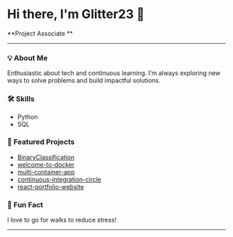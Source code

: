 # Hi there, I'm Glitter23 👋

**Project Associate **

---

### 💡 About Me
Enthusiastic about tech and continuous learning. I’m always exploring new ways to solve problems and build impactful solutions.

### 🛠️ Skills
- Python
- SQL

### 🚀 Featured Projects
- [BinaryClassification](https://github.com/Glitter23/BinaryClassification)
- [welcome-to-docker](https://github.com/Glitter23/welcome-to-docker)
- [multi-container-app](https://github.com/Glitter23/multi-container-app)
- [continuous-integration-circle](https://github.com/Glitter23/continuous-integration-circle)
- [react-portfolio-website](https://github.com/Glitter23/react-portfolio-website)

### 🌱 Fun Fact
I love to go for walks to reduce stress!

---

<!--
Feel free to connect or check out my repos. Let's keep learning together!
-->
